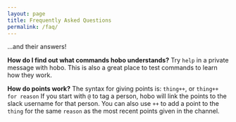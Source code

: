 ```yaml
---
layout: page
title: Frequently Asked Questions
permalink: /faq/
---
```


...and their answers!

**How do I find out what commands hobo understands?**
Try `help` in a private message with hobo. This is also a great place to test commands to learn how they work.

**How do points work?**
The syntax for giving points is:
`thing++`, or `thing++ for reason`
If you start with `@` to tag a person, hobo will link the points to the slack username for that person.
You can also use `++` to add a point to the `thing` for the same `reason` as the most recent points given in the channel.
